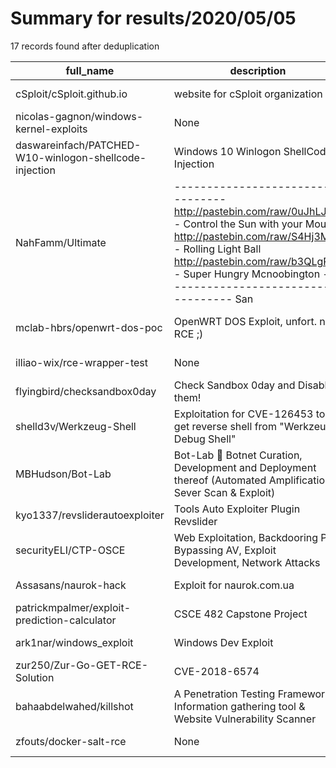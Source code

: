 
# Summary for results/2020/05/05
    
17 records found after deduplication

| full_name | description | html_url | matched_list | matched_count | pushed_at | size | stargazers_count | language | forks_count |
|--------------------------------------------------------|------------------------------------------------------------------------------------------------------------------------------------------------------------------------------------------------------------------------------------------------------------------|---------------------------------------------------------------------------|-------------------------------|-----------------|---------------------------|--------|--------------------|------------------|---------------|
| cSploit/cSploit.github.io | website for cSploit organization | https://github.com/cSploit/cSploit.github.io | ['sploit'] | 1 | 2020-05-05 12:46:47+00:00 | 5113 | 63 | HTML | 30 |
| nicolas-gagnon/windows-kernel-exploits | None | https://github.com/nicolas-gagnon/windows-kernel-exploits | ['exploit'] | 1 | 2020-05-05 02:35:10+00:00 | 230165 | 0 | C | 0 |
| daswareinfach/PATCHED-W10-winlogon-shellcode-injection | Windows 10 Winlogon ShellCode Injection | https://github.com/daswareinfach/PATCHED-W10-winlogon-shellcode-injection | ['shellcode'] | 1 | 2020-05-05 17:19:59+00:00 | 7 | 1 | C++ | 3 |
| NahFamm/Ultimate | --------------------------------- http://pastebin.com/raw/0uJhLJ5m - Control the Sun with your Mouse http://pastebin.com/raw/S4Hj3MPd - Rolling Light Ball http://pastebin.com/raw/b3QLgPcr - Super Hungry Mcnoobington ------------------------------------ San | https://github.com/NahFamm/Ultimate | ['exploit'] | 1 | 2020-05-05 14:23:37+00:00 | 0 | 1 | | 0 |
| mclab-hbrs/openwrt-dos-poc | OpenWRT DOS Exploit, unfort. no RCE ;) | https://github.com/mclab-hbrs/openwrt-dos-poc | ['exploit', 'rce', 'rce poc'] | 3 | 2020-05-05 11:46:19+00:00 | 2 | 1 | | 0 |
| illiao-wix/rce-wrapper-test | None | https://github.com/illiao-wix/rce-wrapper-test | ['rce'] | 1 | 2020-05-05 11:17:54+00:00 | 75 | 0 | JavaScript | 0 |
| flyingbird/checksandbox0day | Check Sandbox 0day and Disable them! | https://github.com/flyingbird/checksandbox0day | ['0day'] | 1 | 2020-05-05 05:33:13+00:00 | 4 | 3 | Logos | 2 |
| shelld3v/Werkzeug-Shell | Exploitation for CVE-126453 to get reverse shell from "Werkzeug Debug Shell" | https://github.com/shelld3v/Werkzeug-Shell | ['exploit'] | 1 | 2020-05-05 05:20:31+00:00 | 5 | 1 | Python | 0 |
| MBHudson/Bot-Lab | Bot-Lab 🤖 Botnet Curation, Development and Deployment thereof (Automated Amplification Sever Scan & Exploit) | https://github.com/MBHudson/Bot-Lab | ['exploit'] | 1 | 2020-05-05 15:12:37+00:00 | 11 | 2 | Shell | 1 |
| kyo1337/revsliderautoexploiter | Tools Auto Exploiter Plugin Revslider | https://github.com/kyo1337/revsliderautoexploiter | ['exploit'] | 1 | 2020-05-05 17:43:18+00:00 | 12 | 10 | Perl | 5 |
| securityELI/CTP-OSCE | Web Exploitation, Backdooring PE, Bypassing AV, Exploit Development, Network Attacks | https://github.com/securityELI/CTP-OSCE | ['exploit'] | 1 | 2020-05-05 06:37:47+00:00 | 1786 | 101 | Python | 37 |
| Assasans/naurok-hack | Exploit for naurok.com.ua | https://github.com/Assasans/naurok-hack | ['exploit'] | 1 | 2020-05-05 20:26:11+00:00 | 743 | 0 | Java | 0 |
| patrickmpalmer/exploit-prediction-calculator | CSCE 482 Capstone Project | https://github.com/patrickmpalmer/exploit-prediction-calculator | ['exploit'] | 1 | 2020-05-05 14:48:21+00:00 | 2751 | 0 | Jupyter Notebook | 0 |
| ark1nar/windows_exploit | Windows Dev Exploit | https://github.com/ark1nar/windows_exploit | ['exploit'] | 1 | 2020-05-05 10:31:28+00:00 | 3645 | 0 | Python | 0 |
| zur250/Zur-Go-GET-RCE-Solution | CVE-2018-6574 | https://github.com/zur250/Zur-Go-GET-RCE-Solution | ['rce'] | 1 | 2020-05-05 05:28:41+00:00 | 8 | 0 | Go | 0 |
| bahaabdelwahed/killshot | A Penetration Testing Framework, Information gathering tool & Website Vulnerability Scanner | https://github.com/bahaabdelwahed/killshot | ['exploit'] | 1 | 2020-05-05 04:55:45+00:00 | 40 | 272 | Ruby | 92 |
| zfouts/docker-salt-rce | None | https://github.com/zfouts/docker-salt-rce | ['rce'] | 1 | 2020-05-05 22:56:11+00:00 | 0 | 0 | | 0 |
